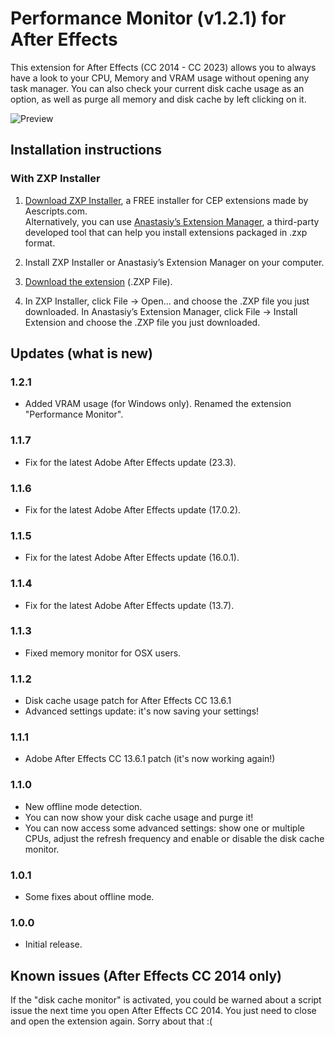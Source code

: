 # Performance Monitor (v1.2.1) for After Effects

This extension for After Effects (CC 2014 - CC 2023) allows you to always have a look to your CPU, Memory and VRAM usage without opening any task manager. You can also check your current disk cache usage as an option, as well as purge all memory and disk cache by left clicking on it.

![Preview](https://i.imgur.com/aCGtXpd.png)

## Installation instructions

### With ZXP Installer

1. [Download ZXP Installer](https://aescripts.com/learn/zxp-installer/), a FREE installer for CEP extensions made by Aescripts.com.</br>
Alternatively, you can use [Anastasiy’s Extension Manager](https://install.anastasiy.com/), a third-party developed tool that can help you install extensions packaged in .zxp format.

2. Install ZXP Installer or Anastasiy’s Extension Manager on your computer.

3. [Download the extension](https://github.com/0ather/AFX-CpuRamMonitor/raw/master/Build/Performance-Monitor_1.2.1.zxp) (.ZXP File).

4. In ZXP Installer, click File -> Open... and choose the .ZXP file you just downloaded.
In Anastasiy’s Extension Manager, click File -> Install Extension and choose the .ZXP file you just downloaded.





## Updates (what is new)

### 1.2.1

- Added VRAM usage (for Windows only). Renamed the extension "Performance Monitor".

### 1.1.7

- Fix for the latest Adobe After Effects update (23.3).

### 1.1.6

- Fix for the latest Adobe After Effects update (17.0.2).

### 1.1.5

- Fix for the latest Adobe After Effects update (16.0.1).

### 1.1.4
- Fix for the latest Adobe After Effects update (13.7).

### 1.1.3
- Fixed memory monitor for OSX users.

### 1.1.2
- Disk cache usage patch for After Effects CC 13.6.1
- Advanced settings update: it's now saving your settings!

### 1.1.1
- Adobe After Effects CC 13.6.1 patch (it's now working again!)

### 1.1.0
- New offline mode detection.
- You can now show your disk cache usage and purge it!
- You can now access some advanced settings: show one or multiple CPUs, adjust the refresh frequency and enable or disable the disk cache monitor.

### 1.0.1
- Some fixes about offline mode.

### 1.0.0
- Initial release.





## Known issues (After Effects CC 2014 only)

If the "disk cache monitor" is activated, you could be warned about a script issue the next time you open After Effects CC 2014. You just need to close and open the extension again. Sorry about that :(
